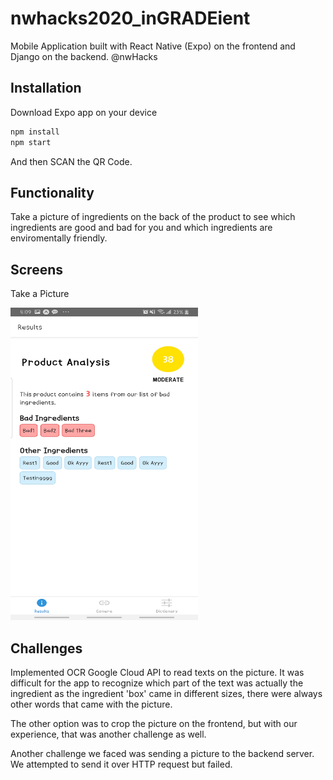 # nwhacks2020_inGRADEient

Mobile Application built with React Native (Expo) on the frontend and Django on the backend. @nwHacks

## Installation

Download Expo app on your device

```bash
npm install
npm start
```

And then SCAN the QR Code.

## Functionality

Take a picture of ingredients on the back of the product to see which ingredients are good and bad for you and which ingredients are enviromentally friendly.

## Screens
Take a Picture

<img src="Screenshot_20200116-160910_Expo.jpg" width="300" height="500">

## Challenges

Implemented OCR Google Cloud API to read texts on the picture. It was difficult for the app to recognize which part of the text was actually the ingredient as the ingredient 'box' came in different sizes, there were always other words that came with the picture.

The other option was to crop the picture on the frontend, but with our experience, that was another challenge as well.

Another challenge we faced was sending a picture to the backend server. We attempted to send it over HTTP request but failed.

